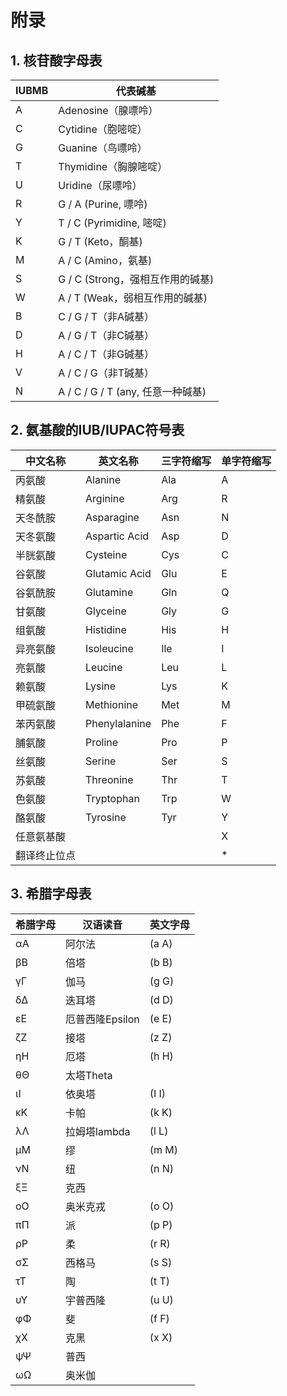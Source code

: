# 附录

## 1. 核苷酸字母表
| IUBMB | 代表碱基 |
| ---- | ---- |
|A	|Adenosine（腺嘌呤）|
|C	|Cytidine（胞嘧啶）|
|G	|Guanine（鸟嘌呤） |
|T	|Thymidine（胸腺嘧啶）|
|U	|Uridine（尿嘌呤）|
|R	|G / A (Purine, 嘌呤)|
|Y	|T / C (Pyrimidine, 嘧啶)|
|K	|G / T (Keto，酮基)|
|M	|A / C (Amino，氨基)|
|S	|G / C (Strong，强相互作用的碱基)|
|W	|A / T (Weak，弱相互作用的碱基)|
|B	|C / G / T（非A碱基）|
|D	|A / G / T（非C碱基）|
|H	|A / C / T（非G碱基）|
|V	|A / C / G（非T碱基）|
|N	|A / C / G / T (any, 任意一种碱基)|


## 2. 氨基酸的IUB/IUPAC符号表
|中文名称|英文名称|三字符缩写|单字符缩写|
|----|----|----|----|
|丙氨酸     |Alanine    |Ala|   A|
|精氨酸	    |Arginine	|Arg|   R|
|天冬酰胺	|Asparagine	|Asn|	N|
|天冬氨酸	|Aspartic  Acid|Asp|D|
|半胱氨酸	|Cysteine	|Cys|	C|
|谷氨酸	    |Glutamic Acid|	Glu|E|
|谷氨酰胺	|Glutamine	|Gln|	Q|
|甘氨酸	    |Glyceine	|Gly|	G|
|组氨酸	    |Histidine	|His|	H|
|异亮氨酸	|Isoleucine	|Ile|	I|
|亮氨酸	    |Leucine	|Leu|	L|
|赖氨酸	    |Lysine	    |Lys|	K|
|甲硫氨酸	|Methionine	|Met|	M|
|苯丙氨酸	|Phenylalanine|Phe|	F|
|脯氨酸	    |Proline	|Pro|	P|
|丝氨酸	    |Serine	    |Ser|	S|
|苏氨酸	    |Threonine	|Thr|	T|
|色氨酸	    |Tryptophan	|Trp|	W|
|酪氨酸	    |Tyrosine	|Tyr|	Y|
|任意氨基酸	|	|   |	X|
|翻译终止位点|  |   |	*|
	

## 3. 希腊字母表
|希腊字母|汉语读音|英文字母|
|----|----|----|
|αΑ  |阿尔法 　 　	   | (a A) 　|	
|βΒ  |倍塔   　		   | (b B)   |　	
|γΓ  |伽马   		   | (g G)   |　	
|δΔ  |迭耳塔   　		| (d D)  | 　	
|εΕ  |厄普西隆Epsilon	| (e E)  | 　	
|ζΖ  |接塔   　		   |  (z Z)  | 　	
|ηΗ  |厄塔   　		   | (h H)   |　	
|θΘ  |太塔Theta 　	   |　		 | 	
|ιΙ  |依奥塔   　		| (I I)  | 　	
|κΚ  |卡帕   　		   | (k K)   |　	
|λΛ  |拉姆塔lambda	   | (l L)   |　	
|μΜ  |缪   　			| (m M)  |  	
|νΝ  |纽 　 　	    	|(n N)|
|ξΞ  |克西   　	        | |
|οΟ  |奥米克戎   	   | (o O)|
|πΠ  |派   　		   | (p P)|
|ρΡ  |柔   　		   |(r R)|
|σΣ  |西格马   　	   |(s S)|
|τΤ  |陶   　		   |(t T)|
|υΥ  |宇普西隆   	   | (u U)|
|φΦ  |斐   　		   | (f F)|
|χΧ  |克黑   　	   	   | (x X)|
|ψΨ  |普西   　	       |  |
|ωΩ  |奥米伽   　	   |  |